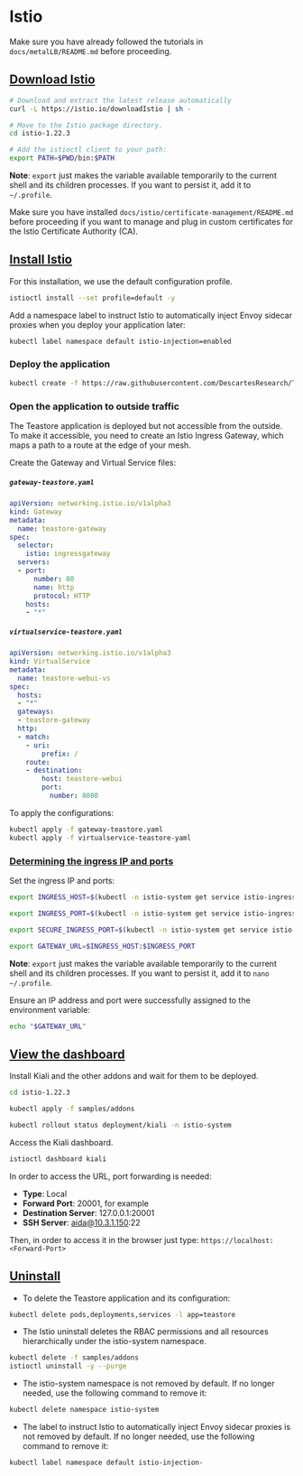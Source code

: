 # Istio
Make sure you have already followed the tutorials in `docs/metalLB/README.md` before proceeding.

## [Download Istio](https://istio.io/latest/docs/setup/getting-started/#download)

```sh
# Download and extract the latest release automatically
curl -L https://istio.io/downloadIstio | sh -

# Move to the Istio package directory.
cd istio-1.22.3

# Add the istioctl client to your path:
export PATH=$PWD/bin:$PATH
```

**Note**: `export` just makes the variable available temporarily to the current shell and its children processes. If you want to persist it, add it to `~/.profile`.  

Make sure you have installed `docs/istio/certificate-management/README.md` before proceeding if you want to manage and plug in custom certificates for the Istio Certificate Authority (CA).


## [Install Istio](https://istio.io/latest/docs/setup/getting-started/#install)

For this installation, we use the default configuration profile.
```sh
istioctl install --set profile=default -y
```

Add a namespace label to instruct Istio to automatically inject Envoy sidecar proxies when you deploy your application later:
```sh
kubectl label namespace default istio-injection=enabled
```

### Deploy the application
```sh
kubectl create -f https://raw.githubusercontent.com/DescartesResearch/TeaStore/master/examples/kubernetes/teastore-ribbon.yaml
```

### Open the application to outside traffic
The Teastore application is deployed but not accessible from the outside. To make it accessible, you need to create an Istio Ingress Gateway, which maps a path to a route at the edge of your mesh.

Create the Gateway and Virtual Service files:
<h5 a><strong><code>gateway-teastore.yaml</code></strong></h5>

```yaml
apiVersion: networking.istio.io/v1alpha3
kind: Gateway
metadata:
  name: teastore-gateway
spec:
  selector:
    istio: ingressgateway
  servers:
  - port:
      number: 80
      name: http
      protocol: HTTP
    hosts:
    - "*" 
```


<h5 a><strong><code>virtualservice-teastore.yaml</code></strong></h5>

```yaml
apiVersion: networking.istio.io/v1alpha3
kind: VirtualService
metadata:
  name: teastore-webui-vs
spec:
  hosts:
  - "*" 
  gateways:
  - teastore-gateway
  http:
  - match:
    - uri:
        prefix: /
    route:
    - destination:
        host: teastore-webui
        port:
          number: 8080
```

To apply the configurations:
```sh
kubectl apply -f gateway-teastore.yaml
kubectl apply -f virtualservice-teastore-yaml
```


### [Determining the ingress IP and ports](https://istio.io/latest/docs/setup/getting-started/#determining-the-ingress-ip-and-ports)

Set the ingress IP and ports:

```sh
export INGRESS_HOST=$(kubectl -n istio-system get service istio-ingressgateway -o jsonpath='{.status.loadBalancer.ingress[0].ip}')

export INGRESS_PORT=$(kubectl -n istio-system get service istio-ingressgateway -o jsonpath='{.spec.ports[?(@.name=="http2")].port}')

export SECURE_INGRESS_PORT=$(kubectl -n istio-system get service istio-ingressgateway -o jsonpath='{.spec.ports[?(@.name=="https")].port}')

export GATEWAY_URL=$INGRESS_HOST:$INGRESS_PORT
```

**Note**: `export` just makes the variable available temporarily to the current shell and its children processes. If you want to persist it, add it to `nano ~/.profile`.  

Ensure an IP address and port were successfully assigned to the environment variable:
```sh
echo "$GATEWAY_URL"
```


## [View the dashboard](https://istio.io/latest/docs/setup/getting-started/#dashboard)

Install Kiali and the other addons and wait for them to be deployed.
```sh
cd istio-1.22.3

kubectl apply -f samples/addons

kubectl rollout status deployment/kiali -n istio-system
```


Access the Kiali dashboard.
```sh
istioctl dashboard kiali
```

In order to access the URL, port forwarding is needed:
- **Type**: Local
- **Forward Port**: 20001, for example
- **Destination Server**: 127.0.0.1:20001
- **SSH Server**: aida@10.3.1.150:22

Then, in order to access it in the browser just type: `https://localhost:<Forward-Port>`


## [Uninstall](https://istio.io/latest/docs/setup/getting-started/#uninstall)

- To delete the Teastore application and its configuration:
```sh
kubectl delete pods,deployments,services -l app=teastore
```

- The Istio uninstall deletes the RBAC permissions and all resources hierarchically under the istio-system namespace. 
```sh
kubectl delete -f samples/addons
istioctl uninstall -y --purge
```

- The istio-system namespace is not removed by default. If no longer needed, use the following command to remove it:
```sh
kubectl delete namespace istio-system
```

- The label to instruct Istio to automatically inject Envoy sidecar proxies is not removed by default. If no longer needed, use the following command to remove it:
```sh
kubectl label namespace default istio-injection-
```